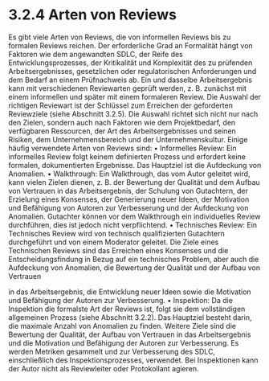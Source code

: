 # 3.2.4 Arten von Reviews

Es gibt viele Arten von Reviews, die von informellen Reviews bis zu formalen Reviews reichen.
Der erforderliche Grad an Formalität hängt von Faktoren wie dem angewandten SDLC, der
Reife des Entwicklungsprozesses, der Kritikalität und Komplexität des zu prüfenden
Arbeitsergebnisses, gesetzlichen oder regulatorischen Anforderungen und dem Bedarf an
einem Prüfnachweis ab. Ein und dasselbe Arbeitsergebnis kann mit verschiedenen
Reviewarten geprüft werden, z. B. zunächst mit einem informellen und später mit einem
formaleren Review.
Die Auswahl der richtigen Reviewart ist der Schlüssel zum Erreichen der geforderten
Reviewziele (siehe Abschnitt 3.2.5). Die Auswahl richtet sich nicht nur nach den Zielen,
sondern auch nach Faktoren wie dem Projektbedarf, den verfügbaren Ressourcen, der Art des
Arbeitsergebnisses und seinen Risiken, dem Unternehmensbereich und der
Unternehmenskultur.
Einige häufig verwendete Arten von Reviews sind:
• Informelles Review: Ein informelles Review folgt keinem definierten Prozess und
erfordert keine formalen, dokumentierten Ergebnisse. Das Hauptziel ist die Aufdeckung
von Anomalien.
• Walkthrough: Ein Walkthrough, das vom Autor geleitet wird, kann vielen Zielen
dienen, z. B. der Bewertung der Qualität und dem Aufbau von Vertrauen in das
Arbeitsergebnis, der Schulung von Gutachtern, der Erzielung eines Konsenses, der
Generierung neuer Ideen, der Motivation und Befähigung von Autoren zur
Verbesserung und der Aufdeckung von Anomalien. Gutachter können vor dem
Walkthrough ein individuelles Review durchführen, dies ist jedoch nicht verpflichtend.
• Technisches Review: Ein Technisches Review wird von technisch qualifizierten
Gutachtern durchgeführt und von einem Moderator geleitet. Die Ziele eines
Technischen Reviews sind das Erreichen eines Konsenses und die
Entscheidungsfindung in Bezug auf ein technisches Problem, aber auch die
Aufdeckung von Anomalien, die Bewertung der Qualität und der Aufbau von Vertrauen

in das Arbeitsergebnis, die Entwicklung neuer Ideen sowie die Motivation und
Befähigung der Autoren zur Verbesserung.
• Inspektion: Da die Inspektion die formalste Art der Reviews ist, folgt sie dem
vollständigen allgemeinen Prozess (siehe Abschnitt 3.2.2). Das Hauptziel besteht
darin, die maximale Anzahl von Anomalien zu finden. Weitere Ziele sind die Bewertung
der Qualität, der Aufbau von Vertrauen in das Arbeitsergebnis und die Motivation und
Befähigung der Autoren zur Verbesserung. Es werden Metriken gesammelt und zur
Verbesserung des SDLC, einschließlich des Inspektionsprozesses, verwendet. Bei
Inspektionen kann der Autor nicht als Reviewleiter oder Protokollant agieren.